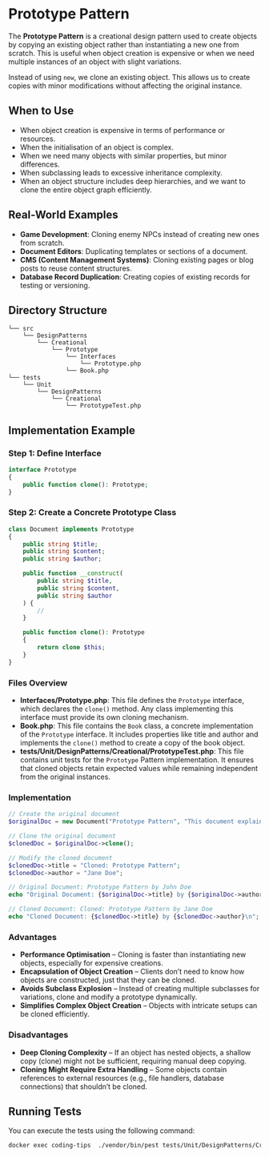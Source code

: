 # Prototype Pattern
The **Prototype Pattern** is a creational design pattern used to create objects by copying an existing object rather than instantiating a new one from scratch. This is useful when object creation is expensive or when we need multiple instances of an object with slight variations.

Instead of using `new`, we clone an existing object. This allows us to create copies with minor modifications without affecting the original instance.

## When to Use
- When object creation is expensive in terms of performance or resources.
- When the initialisation of an object is complex.
- When we need many objects with similar properties, but minor differences.
- When subclassing leads to excessive inheritance complexity.
- When an object structure includes deep hierarchies, and we want to clone the entire object graph efficiently.

## Real-World Examples
- **Game Development**: Cloning enemy NPCs instead of creating new ones from scratch.
- **Document Editors**: Duplicating templates or sections of a document.
- **CMS (Content Management Systems)**: Cloning existing pages or blog posts to reuse content structures.
- **Database Record Duplication**: Creating copies of existing records for testing or versioning.

## Directory Structure
```
└── src  
    └── DesignPatterns  
        └── Creational   
            └── Prototype  
                └── Interfaces  
                    └── Prototype.php 
                └── Book.php  
└── tests  
    └── Unit  
        └── DesignPatterns  
            └── Creational  
                └── PrototypeTest.php  
```

## Implementation Example
### Step 1: Define Interface
```php
interface Prototype
{
    public function clone(): Prototype;
}
```

### Step 2: Create a Concrete Prototype Class
```php
class Document implements Prototype
{
    public string $title;
    public string $content;
    public string $author;

    public function __construct(
        public string $title, 
        public string $content, 
        public string $author
    ) {
        //
    }

    public function clone(): Prototype
    {
        return clone $this;
    }
}
```
### Files Overview
- **Interfaces/Prototype.php**: This file defines the `Prototype` interface, which declares the `clone()` method. Any class implementing this interface must provide its own cloning mechanism.
- **Book.php**: This file contains the `Book` class, a concrete implementation of the `Prototype` interface. It includes properties like title and author and implements the `clone()` method to create a copy of the book object.
- **tests/Unit/DesignPatterns/Creational/PrototypeTest.php**: This file contains unit tests for the `Prototype` Pattern implementation. It ensures that cloned objects retain expected values while remaining independent from the original instances.

### Implementation

```php
// Create the original document
$originalDoc = new Document("Prototype Pattern", "This document explains the prototype pattern.", "John Doe");

// Clone the original document
$clonedDoc = $originalDoc->clone();

// Modify the cloned document
$clonedDoc->title = "Cloned: Prototype Pattern";
$clonedDoc->author = "Jane Doe";

// Original Document: Prototype Pattern by John Doe
echo "Original Document: {$originalDoc->title} by {$originalDoc->author}\n";

// Cloned Document: Cloned: Prototype Pattern by Jane Doe
echo "Cloned Document: {$clonedDoc->title} by {$clonedDoc->author}\n";
```

### Advantages
- **Performance Optimisation** – Cloning is faster than instantiating new objects, especially for expensive creations.
- **Encapsulation of Object Creation** – Clients don’t need to know how objects are constructed, just that they can be cloned.
- **Avoids Subclass Explosion** – Instead of creating multiple subclasses for variations, clone and modify a prototype dynamically.
- **Simplifies Complex Object Creation** – Objects with intricate setups can be cloned efficiently.

### Disadvantages
- **Deep Cloning Complexity** – If an object has nested objects, a shallow copy (clone) might not be sufficient, requiring manual deep copying.
- **Cloning Might Require Extra Handling** – Some objects contain references to external resources (e.g., file handlers, database connections) that shouldn’t be cloned.

## Running Tests
You can execute the tests using the following command:

```bash
docker exec coding-tips  ./vendor/bin/pest tests/Unit/DesignPatterns/Creational/PrototypeTest.php 
```